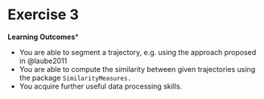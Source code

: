 # Exercise 3


**Learning Outcomes***

- You are able to segment a trajectory, e.g. using the approach proposed in @laube2011
- You are able to compute the similarity between given trajectories using the package `SimilarityMeasures.`
- You acquire further useful data processing skills.

<!-- **Prerequisites*** -->

<!-- Readings Skills from "R for Data Science" [@wickham2017]: -->

<!-- - RS3.1 Chap1 Data visualization with `ggplot2` (31, 3-35) -->
<!-- - RS3.2 Chap5 Exploratory Data Analysis (28p, 81.109) -->

<!-- Readings Theory: -->

<!-- @both2018 A Comparative Analysis of Trajectory Similarity Measures: Recommendations for Selection and Use, excerpt from an unpublished manuscript, confidential. -->

